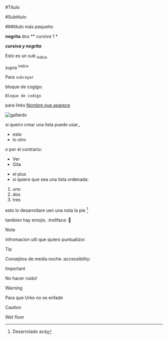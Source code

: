 #Título

#Subtítulo

###título más pequeño

**negrita** dos ** *cursiva* 1 *

***cursiva y negrita***

Esto es un sub <sub>indice</sub>

supra <sup>indice</sup>

Para `subrayar`

bloque de cogigo:
```
Bloque de codigo
```

para links [Nombre que aparece](https://www.youtube.com/watch?v=dQw4w9WgXcQ&ab_channel=RickAstley)

![gallardo](https://i.auto-bild.de/ir_img/6/9/2/9/5/4/Lamborghini-Gallardo-LP570-4-Spyder-Performante-560x373-5d396fc1203aba8e.jpg?impolicy=leadteaser)

si queiro crear una lista puedo usar_

- esto
- lo otro 

o por el contrario:
* Ver
* Gita

+ el plus
+ si quiero que sea una lista ordenada:
1. uno
2. dos
3. tres

esto lo desarrollare uen una nota la pie [^1]

[^1]: Desarrolado acá

tambien hay emojis. :trollface: 🛐

>[!NOTE]
>infromacion utli que quiero puntualizor.

>[!TIP]
>Consejitos de media noche :accessibility:

>[!IMPORTANT]
>No hacer ruido!


>[!WARNING]
>Para que Urko no se enfade

>[!CAUTION]
>Wet floor 
